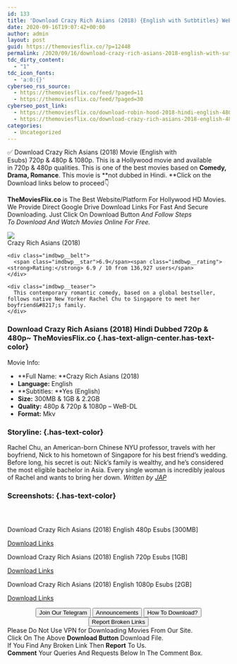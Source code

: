 ```yaml
---
id: 133
title: 'Download Crazy Rich Asians (2018) {English with Sutbtitles} WeB-HD 480p [400MB] || 720p [1GB] || 1080p [2.2GB]'
date: 2020-09-16T19:07:42+00:00
author: admin
layout: post
guid: https://themoviesflix.co/?p=12448
permalink: /2020/09/16/download-crazy-rich-asians-2018-english-with-sutbtitles-web-hd-480p-400mb-720p-1gb-1080p-2-2gb/
tdc_dirty_content:
  - "1"
tdc_icon_fonts:
  - 'a:0:{}'
cyberseo_rss_source:
  - https://themoviesflix.co/feed/?paged=11
  - https://themoviesflix.co/feed/?paged=30
cyberseo_post_link:
  - https://themoviesflix.co/download-robin-hood-2018-hindi-english-480p-720p-1080p/
  - https://themoviesflix.co/download-crazy-rich-asians-2018-english-480p-720p-1080p/
categories:
  - Uncategorized
---
```

✅ Download Crazy Rich Asians (2018)&nbsp;Movie&nbsp;(English with Esubs)&nbsp;720p&nbsp;&&nbsp;480p&nbsp;& 1080p. This is a Hollywood movie and available in&nbsp;720p&nbsp;&&nbsp;480p&nbsp;qualities. This is one of the best movies based on&nbsp;**Comedy, Drama, Romance**. This movie is&nbsp;**not dubbed in&nbsp;Hindi.&nbsp;**Click on the Download links below to proceed👇

**TheMoviesFlix.co**&nbsp;is The Best Website/Platform For Hollywood HD Movies. We Provide Direct Google Drive Download Links For Fast And Secure Downloading. Just Click On Download Button&nbsp;_And Follow Steps To&nbsp;Download And Watch Movies Online For Free._

<div class="imdbwp imdbwp--movie dark">
  <div class="imdbwp__thumb">
    <a class="imdbwp__link" target="_blank" title="Crazy Rich Asians" href="https://www.imdb.com/title/tt3104988/" rel="nofollow noopener noreferrer"><img class="imdbwp__img" src="https://m.media-amazon.com/images/M/MV5BMTYxNDMyOTAxN15BMl5BanBnXkFtZTgwMDg1ODYzNTM@._V1_SX300.jpg" /></a>
  </div>
  
  <div class="imdbwp__content">
    <div class="imdbwp__header">
      <span class="imdbwp__title">Crazy Rich Asians</span> (2018)
    </div>
    
    <div class="imdbwp__belt">
      <span class="imdbwp__star">6.9</span><span class="imdbwp__rating"><strong>Rating:</strong> 6.9 / 10 from 136,927 users</span>
    </div>
    
    <div class="imdbwp__teaser">
      This contemporary romantic comedy, based on a global bestseller, follows native New Yorker Rachel Chu to Singapore to meet her boyfriend&#8217;s family.
    </div>
  </div>
</div>

### Download Crazy Rich Asians (2018) Hindi Dubbed 720p & 480p~ TheMoviesFlix.co {.has-text-align-center.has-text-color}

<p class="has-text-color">
  Movie Info:&nbsp;
</p>

  * **Full Name:&nbsp;**Crazy Rich Asians (2018)
  * **Language:**&nbsp;English
  * **Subtitles:&nbsp;**Yes (English)
  * **Size:**&nbsp;300MB & 1GB & 2.2GB
  * **Quality:**&nbsp;480p & 720p & 1080p – WeB-DL
  * **Format:**&nbsp;Mkv

### Storyline: {.has-text-color}

Rachel Chu, an American-born Chinese NYU professor, travels with her boyfriend, Nick to his hometown of Singapore for his best friend’s wedding. Before long, his secret is out: Nick’s family is wealthy, and he’s considered the most eligible bachelor in Asia. Every single woman is incredibly jealous of Rachel and wants to bring her down.&nbsp;_Written by&nbsp;<a href="https://www.imdb.com/search/title?plot_author=JAP&view=simple&sort=alpha&ref_=tt_stry_pl" target="_blank" rel="noreferrer noopener">JAP</a>_

### Screenshots: {.has-text-color}

<div class="wp-block-image">
  <figure class="aligncenter"><img src="https://i.imgur.com/fWWev7e.jpg" alt /></figure>
</div>

<div class="wp-block-image">
  <figure class="aligncenter"><img src="https://i.imgur.com/XyBhEml.jpg" alt /></figure>
</div>

<div class="wp-block-image">
  <figure class="aligncenter"><img src="https://i.imgur.com/mKSD87N.jpg" alt /></figure>
</div>

<p class="has-text-align-center has-text-color has-medium-font-size">
  Download Crazy Rich Asians (2018) English 480p Esubs [300MB]
</p>

<span class="mb-center maxbutton-3-center"><span class="maxbutton-3-container mb-container"><a class="maxbutton-3 maxbutton maxbutton-post-button" target="_blank" rel="nofollow noopener noreferrer" href="https://coinquint.com/a11070/"><span class="mb-text">Download Links</span></a></span></span>

<p class="has-text-align-center has-text-color has-medium-font-size">
  Download Crazy Rich Asians (2018) English 720p Esubs [1GB]
</p>

<span class="mb-center maxbutton-3-center"><span class="maxbutton-3-container mb-container"><a class="maxbutton-3 maxbutton maxbutton-post-button" target="_blank" rel="nofollow noopener noreferrer" href="https://coinquint.com/a11072/"><span class="mb-text">Download Links</span></a></span></span>

<p class="has-text-align-center has-text-color has-medium-font-size">
  Download Crazy Rich Asians (2018) English 1080p Esubs [2GB]
</p>

<span class="mb-center maxbutton-3-center"><span class="maxbutton-3-container mb-container"><a class="maxbutton-3 maxbutton maxbutton-post-button" target="_blank" rel="nofollow noopener noreferrer" href="https://coinquint.com/a11074/"><span class="mb-text">Download Links</span></a></span></span>

<center>
</center>

<center>
  <a href="https://t.me/themoviesflixcom" target="_blank" data-wpel-link="external" rel="nofollow external noopener noreferrer"><button class="button button5">Join Our Telegram</button></a> <a href="https://themoviesflix.co/download-crazy-rich-asians-2018-english-480p-720p-1080p/#" target="_blank" data-wpel-link="external" rel="nofollow external noopener noreferrer"><button class="button button5">Announcements</button></a> <a href="https://themoviesflix.com/how-to-download/" target="_blank" data-wpel-link="external" rel="nofollow external noopener noreferrer"><button class="button button5">How To Download?</button></a> <a href="https://themoviesflix.co/download-crazy-rich-asians-2018-english-480p-720p-1080p/#" target="_blank" data-wpel-link="external" rel="nofollow external noopener noreferrer"><button class="button button5">Report Broken Links</button></a>
</center>

<div class="alert alert-danger">
  Please Do Not Use VPN for Downloading Movies From Our Site.
</div>

<div class="alert alert-success">
  Click On The Above <strong>Download Button</strong> Download File.
</div>

<div class="alert alert-warning">
  If You Find Any Broken Link Then <strong>Report</strong> To Us.
</div>

<div class="alert alert-info">
  <strong>Comment</strong> Your Queries And Requests Below In The Comment Box.
</div>